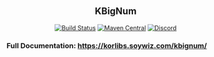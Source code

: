 <h2 align="center">KBigNum</h2>

<!-- BADGES -->
<p align="center">
	<a href="https://github.com/korlibs/kbignum/actions"><img alt="Build Status" src="https://github.com/korlibs/kbignum/workflows/CI/badge.svg" /></a>
    <a href="https://search.maven.org/artifact/com.soywiz.korlibs.kbignum/kbignum"><img alt="Maven Central" src="https://img.shields.io/maven-central/v/com.soywiz.korlibs.kbignum/kbignum"></a>
	<a href="https://discord.korge.org/"><img alt="Discord" src="https://img.shields.io/discord/728582275884908604?logo=discord" /></a>
</p>
<!-- /BADGES -->

### Full Documentation: <https://korlibs.soywiz.com/kbignum/>
